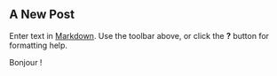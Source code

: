 ## A New Post

Enter text in [Markdown](http://daringfireball.net/projects/markdown/). Use the toolbar above, or click the **?** button for formatting help.

Bonjour !